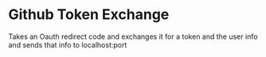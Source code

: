 # Github Token Exchange

Takes an Oauth redirect code and exchanges it for a token and the user info and sends that info to localhost:port

